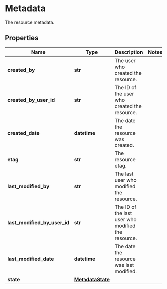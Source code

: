 # Metadata

The resource metadata.
## Properties
| Name | Type | Description | Notes |
| ------------ | ------------- | ------------- | ------------- |
| **created_by** | **str** | The user who created the resource. |  |
| **created_by_user_id** | **str** | The ID of the user who created the resource. |  |
| **created_date** | **datetime** | The date the resource was created. |  |
| **etag** | **str** | The resource etag. |  |
| **last_modified_by** | **str** | The last user who modified the resource. |  |
| **last_modified_by_user_id** | **str** | The ID of the last user who modified the resource. |  |
| **last_modified_date** | **datetime** | The date the resource was last modified. |  |
| **state** | [**MetadataState**](MetadataState.md) |  |  |


